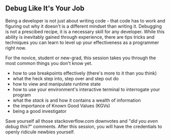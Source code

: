 ## Debug Like It's Your Job

Being a developer is not just about writing code - that code has to work and figuring out why it doesn't
is a different mindset than writing it. Debugging is not a prescibed recipe, it is a necessary 
skill for any developer. While this ability is inevitably gained through experience, there are tips tricks 
and techniques you can learn to level up your effectiveness as a programmer right now. 

For the novice, student or new-grad, this session takes you through the most common things you don't know yet.

* how to use breakpoints effectively (there's more to it than you think)
* what the heck step into, step over and step out do
* how to view and manipulate runtime state
* how to use your environment's interactive terminal to interrogate your program
* what the *stack* is and how it contains a wealth of information
* the importance of Known Good Values (KGVs)
* being a good investigator

Save yourself all those stackoverflow.com downvotes and "*did you even debug this?*" comments. After this 
session, you will have the credentials to openly ridicule newbies yourself.


